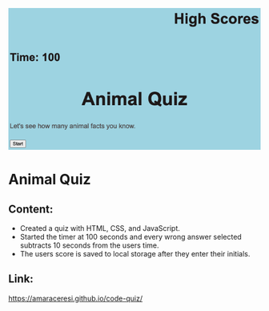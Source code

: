 ![screen shot](./assets/images/animalquiz.png)

# Animal Quiz #

## Content: ##

- Created a quiz with HTML, CSS, and JavaScript.
- Started the timer at 100 seconds and every wrong answer selected subtracts 10 seconds from the users time.
- The users score is saved to local storage after they enter their initials.

## Link: ##

https://amaraceresi.github.io/code-quiz/

